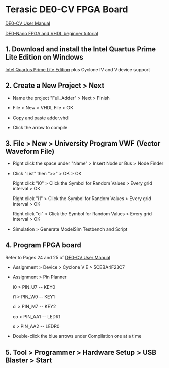 # Terasic DE0-CV FPGA Board

[DE0-CV User Manual](https://www.intel.com/content/dam/altera-www/global/en_US/portal/dsn/42/doc-us-dsnbk-42-1504012210-de0-cv-user-manual.pdf)

[DE0-Nano FPGA and VHDL beginner tutorial](https://compectroner.wordpress.com/2016/07/14/first-blog-postde0-nano-fpga-and-vhdl-beginner-tutorial/)

## 1. Download and install the Intel Quartus Prime Lite Edition on Windows

[Intel Quartus Prime Lite Edition](https://www.intel.com/content/www/us/en/software/programmable/quartus-prime/download.html) plus Cyclone IV and V device support

## 2. Create a New Project > Next

* Name the project "Full_Adder" > Next > Finish

* File > New > VHDL File > OK

* Copy and paste adder.vhdl

* Click the arrow to compile

## 3. File > New > University Program VWF (Vector Waveform File)

* Right click the space under "Name" > Insert Node or Bus > Node Finder

* Click "List" then ">>" > OK > OK

  Right click "i0" > Click the Symbol for Random Values > Every grid interval > OK

  Right click "i1" > Click the Symbol for Random Values > Every grid interval > OK

  Right click "ci" > Click the Symbol for Random Values > Every grid interval > OK

* Simulation > Generate ModelSim Testbench and Script

## 4. Program FPGA board

Refer to Pages 24 and 25 of [DE0-CV User Manual](https://www.intel.com/content/dam/altera-www/global/en_US/portal/dsn/42/doc-us-dsnbk-42-1504012210-de0-cv-user-manual.pdf)

* Assignment > Device > Cyclone V E > 5CEBA4F23C7

* Assignment > Pin Planner

  i0 > PIN_U7 -- KEY0

  i1 > PIN_W9 -- KEY1

  ci > PIN_M7 -- KEY2

  co > PIN_AA1 -- LEDR1
  
  s > PIN_AA2 -- LEDR0
  
* Double-click the blue arrows under Compilation one at a time

## 5. Tool > Programmer > Hardware Setup > USB Blaster > Start
